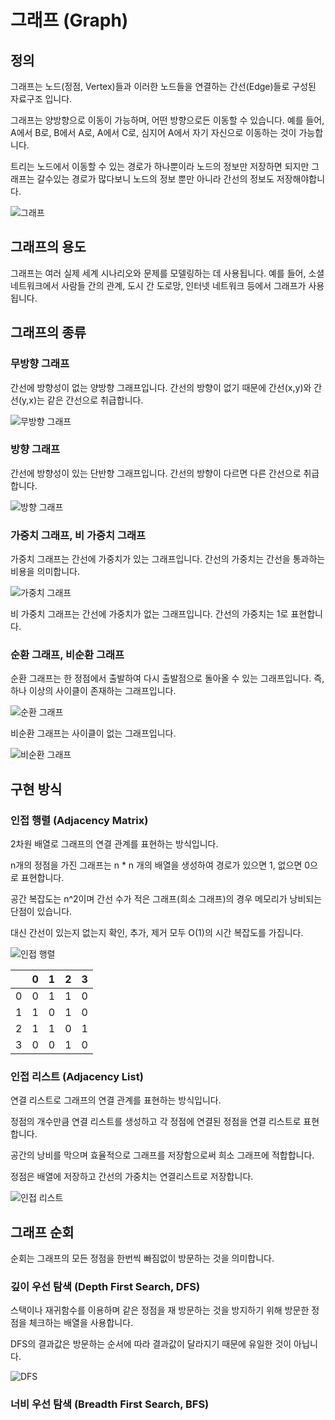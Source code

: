 # 그래프 (Graph)

## 정의

그래프는 노드(정점, Vertex)들과 이러한 노드들을 연결하는 간선(Edge)들로 구성된 자료구조 입니다.

그래프는 양방향으로 이동이 가능하며, 어떤 방향으로든 이동할 수 있습니다. 예를 들어, A에서 B로, B에서 A로, A에서 C로, 심지어 A에서 자기 자신으로 이동하는 것이 가능합니다.

트리는 노드에서 이동할 수 있는 경로가 하나뿐이라 노드의 정보만 저장하면 되지만 그래프는 갈수있는 경로가 많다보니 노드의 정보 뿐만 아니라 간선의 정보도 저장해야합니다.

![그래프](image/graph.png)

## 그래프의 용도

그래프는 여러 실제 세계 시나리오와 문제를 모델링하는 데 사용됩니다. 예를 들어, 소셜 네트워크에서 사람들 간의 관계, 도시 간 도로망, 인터넷 네트워크 등에서 그래프가 사용됩니다.

## 그래프의 종류

### 무방향 그래프

간선에 방향성이 없는 양방향 그래프입니다. 간선의 방향이 없기 때문에 간선(x,y)와 간선(y,x)는 같은 간선으로 취급합니다.

![무방향 그래프](image/no_direct_graph.png)

### 방향 그래프

간선에 방향성이 있는 단반향 그래프입니다. 간선의 방향이 다르면 다른 간선으로 취급합니다. 

![방향 그래프](image/direct_graph.png)

### 가중치 그래프, 비 가중치 그래프

가중치 그래프는 간선에 가중치가 있는 그래프입니다. 간선의 가중치는 간선을 통과하는 비용을 의미합니다.

![가중치 그래프](image/weight_graph.png)

비 가중치 그래프는 간선에 가중치가 없는 그래프입니다. 간선의 가중치는 1로 표현합니다.

### 순환 그래프, 비순환 그래프

순환 그래프는 한 정점에서 출발하여 다시 출발점으로 돌아올 수 있는 그래프입니다. 즉, 하나 이상의 사이클이 존재하는 그래프입니다.

![순환 그래프](image/cycle_graph.png)

비순환 그래프는 사이클이 없는 그래프입니다.

![비순환 그래프](image/no_cycle_graph.png)

## 구현 방식

### 인접 행렬 (Adjacency Matrix)

2차원 배열로 그래프의 연결 관계를 표현하는 방식입니다.

n개의 정점을 가진 그래프는 n * n 개의 배열을 생성하여 경로가 있으면 1, 없으면 0으로 표현합니다.

공간 복잡도는 n^2이며 간선 수가 적은 그래프(희소 그래프)의 경우 메모리가 낭비되는 단점이 있습니다.

대신 간선이 있는지 없는지 확인, 추가, 제거 모두 O(1)의 시간 복잡도를 가집니다.

![인접 행렬](image/adjacency_matrix.png)

|   | 0 | 1 | 2 | 3 |
|---|---|---|---|---|
| 0 | 0 | 1 | 1 | 0 |
| 1 | 1 | 0 | 1 | 0 |
| 2 | 1 | 1 | 0 | 1 |
| 3 | 0 | 0 | 1 | 0 |

### 인접 리스트 (Adjacency List)

연결 리스트로 그래프의 연결 관계를 표현하는 방식입니다.

정점의 개수만큼 연결 리스트를 생성하고 각 정점에 연결된 정점을 연결 리스트로 표현합니다.

공간의 낭비를 막으며 효율적으로 그래프를 저장함으로써 희소 그래프에 적합합니다.

정점은 배열에 저장하고 간선의 가중치는 연결리스트로 저장합니다.

![인접 리스트](image/adjacency_list.png)

## 그래프 순회

순회는 그래프의 모든 정점을 한번씩 빠짐없이 방문하는 것을 의미합니다.

### 깊이 우선 탐색 (Depth First Search, DFS)

스택이나 재귀함수를 이용하며 같은 정점을 재 방문하는 것을 방지하기 위해 방문한 정점을 체크하는 배열을 사용합니다.
 
DFS의 결과값은 방문하는 순서에 따라 결과값이 달라지기 때문에 유일한 것이 아닙니다.

![DFS](image/dfs.png)

### 너비 우선 탐색 (Breadth First Search, BFS)